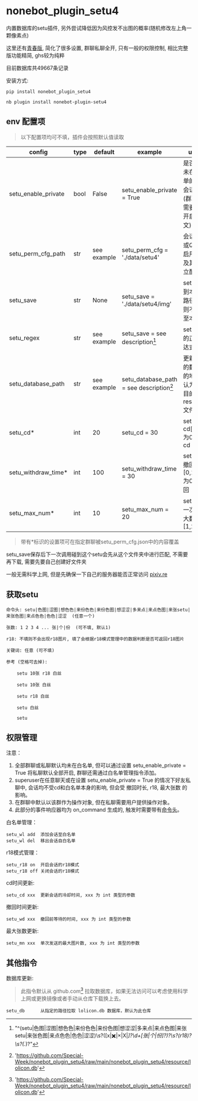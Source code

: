 # nonebot_plugin_setu4

内置数据库的setu插件, 另外尝试降低因为风控发不出图的概率(随机修改左上角一颗像素点)

这里还有[青春版](https://github.com/Special-Week/youth-version-of-setu4), 简化了很多设置, 群聊私聊全开, 只有一般的权限控制, 相比完整版功能精简, ghs较为纯粹

目前数据库共49667条记录

安装方式:

    pip install nonebot_plugin_setu4
    
    nb plugin install nonebot-plugin-setu4

## env 配置项

>以下配置项均可不填，插件会按照默认值读取

|config             |type            |default    |example                                  |usage                                   |
|-------------------|----------------|-----------|-----------------------------------------|----------------------------------------|
|setu_enable_private|bool            |False      |setu_enable_private = True               |是否允许未在白名单的私聊会话使用(群聊照样需要指令开启, 看下文)|
|setu_perm_cfg_path |str             |see example|setu_perm_cfg = './data/setu4'           |会话(群号或QQ号)启用、r18及其他独立配置项  |
|setu_save          |str             |None       |setu_save = './data/setu4/img'           |setu保存到本地的路径, 留空则不保存至本地   |
|setu_regex         |str             |see example|setu_save = see description[^1]          |setu插件的正则表达式匹配                  |
|setu_database_path |str             |see example|setu_database_path = see description[^2] |更新使用的数据库的地址, 默认为此项目的resource文件夹下|
|setu_cd*           |int             |20         |setu_cd = 30                             |setu默认cd[0,+∞], 为0时无cd              |
|setu_withdraw_time*|int             |100        |setu_withdraw_time = 30                  |setu默认撤回时间[0,100], 为0时不撤回      |
|setu_max_num*      |int             |10         |setu_max_num = 20                        |setu默认一次性最大数量[1,25]              |

>带有*标识的设置项可在指定群聊被setu_perm_cfg.json中的内容覆盖

[^1]:"^(setu|色图|涩图|想色色|来份色色|来份色图|想涩涩|多来点|来点色图|来张setu|来张色图|来点色色|色色|涩涩)\s?([x|✖️|×|X|*]?\d+[张|个|份]?)?\s?(r18)?\s?(.*)?"

[^2]:'https://github.com/Special-Week/nonebot_plugin_setu4/raw/main/nonebot_plugin_setu4/resource/lolicon.db'

setu_save保存后下一次调用碰到这个setu会先从这个文件夹中进行匹配, 不需要再下载, 需要先要自己创建好文件夹

一般无需科学上网, 但是先确保一下自己的服务器能否正常访问 [pixiv.re](https://pixiv.re)

## 获取setu

    命令头: setu|色图|涩图|想色色|来份色色|来份色图|想涩涩|多来点|来点色图|来张setu|来张色图|来点色色|色色|涩涩  (任意一个)
    
    张数: 1 2 3 4 ... 张|个|份  (可不填, 默认1)
    
    r18: 不填则不会出现r18图片, 填了会根据r18模式管理中的数据判断是否可返回r18图片
    
    关键词: 任意 (可不填)
    
    参考 (空格可去掉):   
    
        setu 10张 r18 白丝
        
        setu 10张 白丝
        
        setu r18 白丝
        
        setu 白丝
        
        setu

## 权限管理

注意：

1. 全部群聊或私聊默认均未在白名单, 但可以通过设置 setu_enable_private = True 将私聊默认全部开启, 群聊还需通过白名单管理指令添加。
2. superuser在任意聊天或在设置 setu_enable_private = True 的情况下好友私聊中, 会话均不受cd和白名单本身的影响, 但会受 撤回时长, r18, 最大张数 的影响。
3. 在群聊中默认以该群作为操作对象, 但在私聊需要用户提供操作对象。
4. 此部分的事件响应器均为 on_command 生成的, 触发时需要带有[命令头](https://v2.nonebot.dev/docs/api/config#Config-command_start)。

白名单管理：

    setu_wl add  添加会话至白名单
    setu_wl del  移出会话自白名单

r18模式管理：

    setu_r18 on  开启会话的r18模式
    setu_r18 off 关闭会话的r18模式

cd时间更新:

    setu_cd xxx  更新会话的冷却时间, xxx 为 int 类型的参数

撤回时间更新:

    setu_wd xxx  撤回前等待的时间, xxx 为 int 类型的参数

最大张数更新:

    setu_mn xxx  单次发送的最大图片数, xxx 为 int 类型的参数

## 其他指令

数据库更新:
>此指令默认从 github.com[^2] 拉取数据库，如果无法访问可以考虑使用科学上网或更换镜像或者手动从仓库下载换上去。

    setu_db      从指定的路径拉取 lolicon.db 数据库，默认为此仓库
